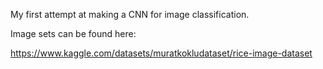 My first attempt at making a CNN for image classification.

Image sets can be found here:

https://www.kaggle.com/datasets/muratkokludataset/rice-image-dataset
